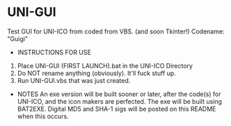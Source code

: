 # UNI-GUI
Test GUI for UNI-ICO from coded from VBS. (and soon Tkinter!) Codename: "Guigi"
* INSTRUCTIONS FOR USE
1. Place UNI-GUI (FIRST LAUNCH).bat in the UNI-ICO Directory
2. Do NOT rename anything (obviously). It'll fuck stuff up.
3. Run UNI-GUI.vbs that was just created.


* NOTES
An exe version will be built sooner or later, after the code(s) for UNI-ICO, and the icon makers are perfected.
The exe will be built using BAT2EXE. Digital MD5 and SHA-1 sigs will be posted on this README when this occurs.
